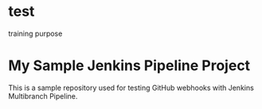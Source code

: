 # test
training purpose

# My Sample Jenkins Pipeline Project

This is a sample repository used for testing GitHub webhooks with Jenkins Multibranch Pipeline.

